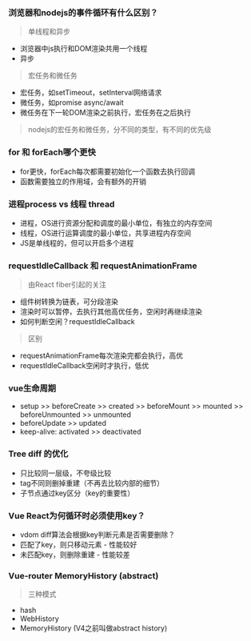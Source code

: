 ### 浏览器和nodejs的事件循环有什么区别？
>单线程和异步
- 浏览器中js执行和DOM渲染共用一个线程
- 异步
>宏任务和微任务
- 宏任务，如setTimeout，setInterval网络请求
- 微任务，如promise async/await
- 微任务在下一轮DOM渲染之前执行，宏任务在之后执行
>nodejs的宏任务和微任务，分不同的类型，有不同的优先级

### for 和 forEach哪个更快
- for更快，forEach每次都需要初始化一个函数去执行回调
- 函数需要独立的作用域，会有额外的开销

### 进程process vs 线程 thread
- 进程，OS进行资源分配和调度的最小单位，有独立的内存空间
- 线程，OS进行运算调度的最小单位，共享进程内存空间
- JS是单线程的，但可以开启多个进程

### requestIdleCallback 和 requestAnimationFrame
>由React fiber引起的关注
- 组件树转换为链表，可分段渲染
- 渲染时可以暂停，去执行其他高优任务，空闲时再继续渲染
- 如何判断空闲？requestIdleCallback
>区别
- requestAnimationFrame每次渲染完都会执行，高优
- requestIdleCallback空闲时才执行，低优

### vue生命周期
- setup >> beforeCreate >> created >> beforeMount >> mounted >> beforeUnmounted >> unmounted
- beforeUpdate >> updated
- keep-alive: activated >> deactivated

### Tree diff 的优化
- 只比较同一层级，不夸级比较
- tag不同则删掉重建（不再去比较内部的细节）
- 子节点通过key区分（key的重要性）

### Vue React为何循环时必须使用key？
- vdom diff算法会根据key判断元素是否需要删除？
- 匹配了key，则只移动元素 - 性能较好
- 未匹配key，则删除重建 - 性能较差

### Vue-router MemoryHistory (abstract)
>三种模式
- hash
- WebHistory
- MemoryHistory (V4之前叫做abstract history)